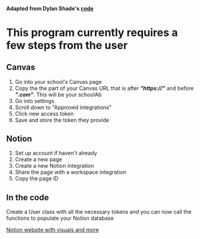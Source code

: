 #### Adapted from Dylan Shade's [code](https://github.com/dpshade22/CanvasNotionAPI)
# This program currently requires a few steps from the user

## Canvas

1. Go into your school's Canvas page
2. Copy the the part of your Canvas URL that is after ***"https://"*** and before ***".com"***. This will be your schoolAb 
3. Go into settings
4. Scroll down to "Approved integrations"
5. Click new access token
6. Save and store the token they provide

## Notion

1. Set up account if haven't already
2. Create a new page
3. Create a new Notion integration
4. Share the page with a workspace integration
5. Copy the page ID

## In the code

Create a User class with all the necessary tokens and you can now call the functions to populate your Notion database

[Notion website with visuals and more](https://dylan-shade-creations.super.site/canvas-notion-api)
